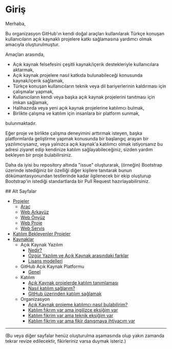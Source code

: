 # Giriş

Merhaba,

Bu organizasyon GitHub'ın kendi doğal araçları kullanılarak Türkçe konuşan kullanıcıların açık kaynaklı projelere katkı sağlamasına yardımcı olmak amacıyla oluşturulmuştur.

Amaçları arasında,

- Açık kaynak felsefesini çeşitli kaynak/içerik destekleriyle kullanıcılara aktarmak,
- Açık kaynak projelere nasıl katkıda bulunabileceği konusunda kaynak/içerik sağlamak,
- Türkçe konuşan kullanıcıların teknik veya dil bariyerlerinin kaldırması için çalışmalar yapmak,
- Kullanıcıların kendi veya başka açık kaynak projelerini tanıtması için imkan sağlamak,
- Halihazırda veya yeni açık kaynak projelerine katılımcı bulmak,
- Birlikte çalışma ve katılım için insanlara bir platform sunmak,

bulunmaktadır.

Eğer proje ve birlikte çalışma deneyimini arttırmak isteyen, başka platformlarda geliştirme yapmak konusunda bir başlangıç arayan bir yazılımcıysanız, veya yalnızca açık kaynak'a katılımcı olmak istiyorsanız bu adresi ziyaret edip kendinize katılım sağlayabileceğiniz, sizden yardım bekleyen bir proje bulabilirsiniz.

Daha da iyisi bu repository altında "issue" oluşturarak, (örneğin) Bootstrap üzerinde istediğiniz bir özelliği diğer kişilere tanıtarak bunun dökümantasyonundan testlerinde kadar ilgilenecek bir ekip oluşturup Bootstrap'in istediği standartlarda bir Pull Request hazırlayabilirsiniz.


## Alt Sayfalar

- [Projeler](Projeler/)
   - [Araç](Projeler/Arac/)
   - [Web Arkayüz](Projeler/Web%20Arkayuz/)
   - [Web Önyüz](Projeler/Web%20Onyuz/)
   - [Web Proje](Projeler/Web%20Proje/)
   - [Web Servis](Projeler/Web%20Servis/)
- [Katılım Bekleyenler Projeler](KatilimBekleyenler/)
- [Kaynaklar](Kaynaklar/)
   - Açık Kaynak Yazılım
     - [Nedir?](Kaynaklar/acik_kaynak_yazilim/nedir.md)
     - [Özgür Yazılım ve Açık Kaynak arasındaki farklar](Kaynaklar/acik_kaynak_yazilim/vs_ozgur_yazilim.md)
     - [Lisans modelleri](Kaynaklar/acik_kaynak_yazilim/lisanslar.md)
   - GitHub Açık Kaynak Platformu
     - [Genel](Kaynaklar/github_platformu/genel.md)
   - Katılım
     - [Açık Kaynak projelerde katılım tanımlaması](Kaynaklar/katilim/katilim_tanimi.md)
     - [Nasıl katılım sağlarım?](Kaynaklar/katilim/nasil_katilim_saglanir.md)
     - [GitHub üzerinden katılım sağlamak](Kaynaklar/katilim/github_uzerinden_katilim.md)
   - Organizasyon
     - [Açık Kaynak projeme katılımcı nasıl bulabilirim?](Kaynaklar/organizasyon/katilimci_bulma.md)
     - [Katılım fıkrım var ama ingilizce eksiğim var](Kaynaklar/organizasyon/dil_destek.md)
     - [Katılım fikrim var ama teknik eksiğim var](Kaynaklar/organizasyon/teknik_destek.md)
     - [Katılım fikrim var ama fikir danışmaya ihtiyacım var](Kaynaklar/organizasyon/teknik_danisma.md)


___
(Bu veya diğer sayfalar henüz oluşturulma aşamasında olup yakın zamanda tekrar revize edilecektir, fikirleriniz varsa duymak isteriz.)
